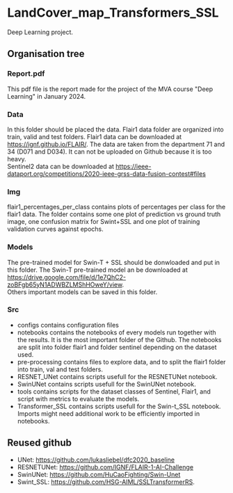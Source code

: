 # LandCover_map_Transformers_SSL
Deep Learning project.  

## Organisation tree

### Report.pdf
This pdf file is the report made for the project of the MVA course "Deep Learning" in January 2024. 

### Data
In this folder should be placed the data. Flair1 data folder are organized into train, valid and test folders. 
Flair1 data can be downloaded at https://ignf.github.io/FLAIR/. The data are taken from the department 71 and 34 (D071 and D034). It can not be uploaded on Github because it is too heavy.  
Sentinel2 data can be downloaded at https://ieee-dataport.org/competitions/2020-ieee-grss-data-fusion-contest#files

### Img
flair1_percentages_per_class contains plots of percentages per class for the flair1 data. The folder contains some one plot of prediction vs ground truth image, one confusion matrix for Swint+SSL and one plot of training validation curves against epochs. 

### Models 
The pre-trained model for Swin-T + SSL should be donwloaded and put in this folder. The Swin-T pre-trained model an be downloaded at https://drive.google.com/file/d/1e7QhC2-zoBFgb65yN1ADWBZLMShHOweY/view.  
Others important models can be saved in this folder. 

### Src
* configs contains configuration files
* notebooks contains the notebooks of every models run together with the results. It is the most important folder of the Github. The notebooks are split into folder flair1 and folder sentinel depending on the dataset used. 
* pre-processing contains files to explore data, and to split the flair1 folder into train, val and test folders. 
* RESNET_UNet contains scripts usefull for the RESNETUNet notebook.
* SwinUNet contains scripts usefull for the SwinUNet notebook.
* tools contains scripts for the dataset classes of Sentinel, Flair1, and script with metrics to evaluate the models. 
* Transformer_SSL contains scripts usefull for the Swin-t_SSL notebook. 
Imports might need additional work to be efficiently imported in notebooks. 

## Reused github
* UNet: https://github.com/lukasliebel/dfc2020_baseline
* RESNETUNet: https://github.com/IGNF/FLAIR-1-AI-Challenge
* SwinUNet: https://github.com/HuCaoFighting/Swin-Unet
* Swint_SSL: https://github.com/HSG-AIML/SSLTransformerRS. 